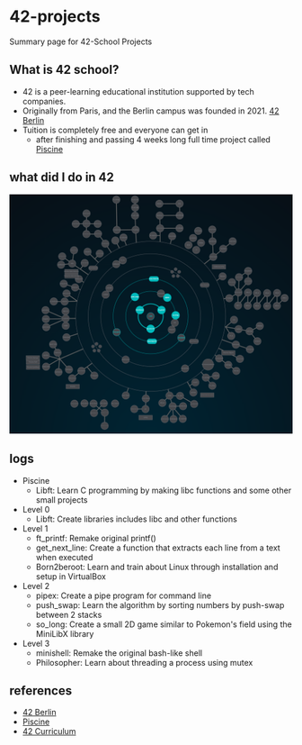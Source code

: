 # 42-projects
Summary page for 42-School Projects

## What is 42 school?
- 42 is a peer-learning educational institution supported by tech companies.
- Originally from Paris, and the Berlin campus was founded in 2021. [42 Berlin](https://42berlin.de/)
- Tuition is completely free and everyone can get in
  - after finishing and passing 4 weeks long full time project called [Piscine](https://42berlin.de/de/the-piscine/)

## what did I do in 42
![screenshot of progress](https://github.com/yuki-jinnouchi/42-projects/blob/main/Screenshot%202024-07-01%20at%2022.28.27.png)





## logs
- Piscine
  - Libft: Learn C programming by making libc functions and some other small projects
- Level 0
  - Libft: Create libraries includes libc and other functions
- Level 1
  - ft_printf: Remake original printf()
  - get_next_line: Create a function that extracts each line from a text when executed
  - Born2beroot: Learn and train about Linux through installation and setup in VirtualBox
- Level 2
  - pipex: Create a pipe program for command line
  - push_swap: Learn the algorithm by sorting numbers by push-swap between 2 stacks
  - so_long: Create a small 2D game similar to Pokemon's field using the MiniLibX library
- Level 3
  - minishell: Remake the original bash-like shell
  - Philosopher: Learn about threading a process using mutex

## references
- [42 Berlin](https://42berlin.de/)
- [Piscine](https://42berlin.de/de/the-piscine/)
- [42 Curriculum](https://42berlin.de/de/curriculum-42-berlin/)
